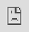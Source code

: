 ```yaml
---
layout: post
date:   2019-03-29
image: "/puerto_rico_now/images/food_soverignty/Sancocho Title Image.png"
title:  "A Recipe for Food Justice"
author: "Crystal Herrera Pereira, Kevin Nick Borja, Shiori Osakata"
---
```

<br>
<image src="/puerto_rico_now/images/food_soverignty/Sancocho White.png">
	<br><br><br>
	<p>
	Food is more than sustenance. The foods we eat and how they are made can speak volumes about the cultures and histories that brought them to life. <br><br>Sancocho, a traditional Puerto Rican stew, is lovingly prepared from commonly found ingredients that, when brought together, magically transform into a satisfying and nourishing meal that can feed a whole community.<br><br>
	Though sofrito serves as the seasoning base for the recipe, ingredients will vary from table to table adapting to what is readily available. But even then, the hearty stew will always have bits of carne (beef), plátano (plantain), yucca (cassava root) y maiz (corn) simmering away  in the caldero (pot). Together, each of these ingredients will fill homes with a delightful, and for many, a nostalgic aroma. </p>
	<image src="/puerto_rico_now/images/food_soverignty/85 percent white.jpg">
	<p>However, our constantly simmering pot of ingredients is no longer locally produced. Colonialism has always centered on the exploitation and destruction of food systems through forced or cheap labor. As the oldest colony in the world, it is intelligible that 85 percent of the island’s food is sourced outside Puerto Rico, including agricultural goods that once grew abundantly on the island. Thus, grocery dollars spent continue to exit the country instead of circulating and strengthening its local economy.  <br><br>While it is highly unlikely that Puerto Rico will ever be able to produce all of its own food, a multiplicity of non-government organizations (NGOs) are working hard to decrease dependence on foreign importation and strengthen agroecological farming practices. Through the humble practice of making sancocho, we trace back the places where ingredients have traveled from and explore the current hegemonic structures that dominate Puerto Rico’s food production. Further, we aim to elevate non-government agencies that are seeking to change it through collective action and radical transparency. </p><br>
	<image src="/puerto_rico_now/images/food_soverignty/Measuring plantains in Trujillo Alto WSJ .jpg"> <i>Plantains being weighed for distribution at Angelito's Place in Trujillo Alto, Wall Street Journal (2014)</i>
		<br><br><br><br>

<span style="font-family:'Open Sans', sans-serif; font-size:14pt;"><i>1. Season pieces of beef. Dredge in flour and sear.
</i></span><br><br>
<img src="/puerto_rico_now/images/food_soverignty/01 Meat.png"><i>Meat Import Map</i><br><br>
<p>Sancocho is commonly made with beef and pork proteins. In 2016, Puerto Rico imported approximately 890 million US dollars worth of cow and pig-based meats from fourteen different countries. While some of the beef is being imported from Central America, a surprising 100 thousand kilograms of it travels from the distant land of Australia.<br><br>Such massive imports of meat came about with the industrialization of the island in the 1950s. Not only did mass importation drastically change how and what Puerto Ricans ate, but it also restricted where food could be purchased. Farmers in rural areas begin migrating to urban areas for new work. Food imports began arriving from the United States to compensate for the reduction in local agricultural labor and production. This lead to the introduction of supermarkets that touted mainland American goods, and ultimately, implemented a longstanding change in Puerto Ricans’ diets. <br><br>Historic accounts of food in Puerto Rico rarely mentioned the consumption of meat. However, the implementation of supermarkets all across the island increased ease of access to meats, processed foods, and indiscriminately decreased the variation in produce. Today, we see that approximately 43 percent of islanders receive food stamps from the government and are required to shop at authorized supermarkets that have limited variety of food and with little or no stock of local produce.</p><br><br><br>

<span style="font-family:'Open Sans', sans-serif; font-size:14pt;"><i>2. Add sofrito, onion, garlic, and sweet peppers. Cook until onion is translucent.</i></span>
<br><br>
<img src="/puerto_rico_now/images/food_soverignty/02 Sofrito.png"><i>Sofrito Import Map</i><br><br>
<p>Sofrito is a Puerto Rican seasoning base made of garlic, cilantro, culantro, onions, and sweet peppers. This can be found in almost every home refrigerator making it a seasoning that exists at the epicenter of Puerto Rican cuisine. Garlic, originally introduced by the Spanish, does not appear to be grown locally. In 2016, 3.5 million kilograms of garlic valued at 7.5 million US dollars was imported to make up for this dearth. Additionally, 16 million US dollars worth of onions and onion products were brought in from places as far as Canada, China, and Denmark.<br><br>The compounding price spent on imported foods continues to be alarming. But, it’s important to note it as a byproduct of colonization capitalistic interest in land production. Decades before the industrialization of the island, the US provided sugar production incentives to industrial farmers who would be growing their crops in Puerto Rico. This lead to the overturn of agriculturally diverse lands into desolate areas meant for the management of a single crop; the monosolatecrop. Agriculture lands were shaped up to meet the demands of the global economy as opposed to the local food system.</p><br><br>

<span style="font-family:'Open Sans', sans-serif; font-size:14pt;"><i>3. Add broth and bring to a boil. Simmer to reduce.</i></span>
<br><br>
<p>Sancocho is both literally and figuratively a melting pot of Spanish, African and Taíno roots. During the Spanish rule of Puerto Rico, Africans were forcibly brought to the island to replace a rapidly decimating Taíno workforce. While enslaved Africans and Taíno worked the plantations at the hand of white masters, calderos of sancocho would simmer for hours over a fire breaking up tough pieces of meat and softening whatever was added to the pot that day. <br><br>Over the years, the stew would become to symbolize unity, strength, and celebration. Under Spain’s 400 hundred years of governance and control, uniquely Puerto Rican culture and identity materialized, so when the US invaded the island in 1898, they encountered a people whose sense of national identity had already been established. For example, in 1859, the first Puerto Rican cookbook had been published, El Cocinero Puertorriqueño, revealing the rich culture and traditions of puertorriquenos through tried-and-true family recipes.<br><br>At this time, though literacy rates were low, political awareness and participation were high. The US invasion coincidentally occurred five months after Spain had created the Autonomic Charter of 1897, the most liberal document ever written for a colony. It had given Puerto Ricans full representation and self-governance power, much more than what is presented today under US colonization. Puerto Ricans gained US citizenship under the Jones Act of 1917. But citizenship rights are limited. Puerto Ricans who live on the island are not allowed to vote for President nor do they have any representation in federal level policies.</p><br><br>

<span style="font-family:'Open Sans', sans-serif; font-size:14pt;"><i>4. Add Plátanos, yucca, carrots, and any other starchy or root vegetables you have on hand.  Simmer until tender and thickened.</i></span>
<br><br>
<img src="/puerto_rico_now/images/food_soverignty/03 Starches.png"><i>Starches Import Map</i><br><br>
<p>A number of starchy fruits and vegetables fill the body of the sancocho and the bellies of millions. In fact, many people choose to forego any animal products and rely on the sweet and tender flavors of plátano, yucca, and carrot to fill them up. Just under 900 thousand kilograms of plantains valued at 1.3 million USD, over 2.2 million kilograms of yucca valued at over 1.5 million US dollars, and  3.6 million kilograms of carrots valued at just under 2.9 million US dollars were brought into Puerto Rico in 2016.   
<br><br>However, crops, such as plantain, yucca, and carrot, were seen as unprofitable and were replaced by large-scale mechanized agriculture, many of which were monoculture plantations that are simply in the business of making profits. Many negative consequences arise with the practice of growing one crop on large plots of land:</p><br>

<ul>
<li>The land is concentrated and kept in the hands of few </li>
<li>Soil health is degraded and nutritionally deficient, decreasing production and increasing dependence on agro-chemicals that aid in growth and ward off diseases. </li>
<li>Diseases that were not common on agriculturally diverse fertile lands were reintroduced. </li>
<li>Agro-chemicals damage the natural ecosystem, polluting water airways, suffocating fish, and in large quantities damaging the health of local residents. </li>
<li>Genetically modified seeds need to be purchased for each growing season unlike natural pollination processes </li>
<li>Conventional farming costs can add up, leaving the small farmer with little to no profit. </li>
</ul>

<br><p>Agro-ecology farming is an alternative model for industrial agriculture that is concerned with all aspects of food production. It is free of agro-chemicals and brings back traditional farming methods that enhance ecosystems. Not only is it concerned with how farming is done but with who farms. Inclusive farming focuses on knowledge and the sharing of that knowledge as well as the health of the societies it depends on. Agro-ecology, therefore, supports the connections between people and the environment making it an essential tool in achieving food sovereignty.</p><br>


<img src="/puerto_rico_now/images/food_soverignty/Yucca being peeled.jpg"><i>Person preparing yucca for cooking, Eater Magazine (2018)</i><br><br><br>

<span style="font-family:'Open Sans', sans-serif; font-size:14pt;"><i>5. Add Corn. Simmer until all the vegetables are soft.</i></span>
<br><br>
<img src="/puerto_rico_now/images/food_soverignty/04 Corn.png"><i>Corn Import Map</i><br><br>
<p>After beef, corn is the second-largest food import of the ingredients of sancocho. Over 154 million kilograms of corn valued at 116 million USD are brought in a variety of forms including whole cobs, frozen kernels, canned nibs, oils, and flours. Puerto Rico has the ideal climate for growing corn, giving it three seasons in one year for harvest. <br><br>Knowing this condition of corn on Puerto Rico, Monsanto, a multi-national bio-technological seed corporation, scored big. The GMO seed producer and player in agro-technological experimentation receives extensive governmental benefits for their branch in Puerto Rico. along Multi-national seed corporations like Monsanto control just under 6,500 acres of the most fertile and arable lands in between Guayama and Juana Díaz. 44 percent of those lands are leased to these companies through the government and are used mainly for testing, not for the growing of food. Between 2006 and 2015, the transgenic seed and agro-chemical industry received more than 526 million dollars in subsidies and tax exemptions. The Puerto Rican government also refunds two dollars and 72 cents per hour of work paid by companies of unskilled laborers. Seed companies also get discounted rates on water sources from the Puerto Rico Electric Power Authority (PREPA), and will ultimately pay two dollars per acre-foot while other customers will pay from 163 and 325 dollars. All these benefits create a paradise for outside corporations to amass large amounts of wealth and damage local ecosystems. Their ability to extract wealth for Puerto Rico is made possible with through these nefarious government alliances, thus true agricultural revival and independence will not be achieved through regulatory efforts as evidenced by the quote below.</p><br><br>
<img src="/puerto_rico_now/images/food_soverignty/government white.jpg"><br><br>


<span style="font-family:'Open Sans', sans-serif; font-size:14pt;"><i>6. Garnish with cilantro. Eat with your community.
</i></span>
<br><br>
<p>Fresh cilantro is added to brighten the stew before serving. In 2016, 35 thousand kilograms of coriander seeds used to grow cilantro were imported at a total cost of 70 thousand dollars.<br><br>Cilantro is but a pittance of what gets brought into Puerto Rico. In 2016 alone, over one billion US dollars were spent on the select ingredients highlighted in this research. We believe these dollars could have made a positive contribution to the local economy had they been spent in ways that supported the local food system. Thus we have identified Puerto Ricans that are seeking to change the power dynamic by empowering those in their communities and placing them at the center of the food system. They continue to gather and collaborate with other grass root industries, creating the forces needed for radical transformation and decolonization.<br><br>TThe seeds of change are being cultivated by Puerto Ricans NGOs, food projects, and businesses that are focused on reversing the damage done to their local food system. Agro-ecological principles are at the core of grassroots agricultural organizations such as Cooperativa Organica Madre Tierra, La Organización Boricuá de Agricultura, Siembra Boricua, Taina Soy Apiario, and El Departamento de La Comida, all of whom are working to remove colonial structures of food production and give agency to local Puerto Rican farmers and residents in their food-purchasing decisions. Together, these NGOs have established seed banks, increased distribution of local produce, helped create new eco-farming systems for farmers, designed school gardens, involved students for learning opportunities, saved beehives, sourced non-governmental funding, supported entrepreneurs and so, so much more.<br><br>These organizations are primarily led by women and queer people, who are organizing to dismantle the political and historical processes that have made Puerto Rico so dependent on food importation. <br><br>At many of their meetings, you may find them nourishing one another with bowls of sancocho, practicing their culinary traditions and creating new recipes for food justice.</p><br><br>

<span style="font-family:'Open Sans', sans-serif; font-size:16pt;"><b>So, How many Countries does it take to make Sancocho?</b></span><br><br><br>
<img src="/puerto_rico_now/images/food_soverignty/Imports-GIF.gif"><i>Sancocho Ingredients Import Map</i><br><br><br>
<p>Data revealed that in 2016, 23 countries were sourced for ingredients commonly used in the making of sancocho. Though we were able to find this collection of data, an extensive report outlining what the 85 percent of food imports includes or excludes is not readily available.<br><br>While the countries that were exporting were found, it was impossible to calculate the number of miles traveled per food because the farms where produce was grown and the ports through which the food travelled were aggregated. We know that under the Jones Act of 1917, all imports are required to stop at a US port and goods are transferred to US cargo ships before arriving in Puerto Rico. </p><br><br>

<span style="font-family:'Open Sans', sans-serif; font-size:16pt;"><b>Can Food Sovereignty be achieved without Political Sovereignty?
</b></span><br><br>
<img src="/puerto_rico_now/images/food_soverignty/sovereignty teal.jpg"><br><br>
<p>It is clear amongst Puerto Ricans that the current political status is both antiquated and deificient at handling the agricultural industry of the island. The existing governmental structures favor top-down approaches to agricultural production, placing dollars in pockets of large corporations. Though it is unclear what alternative political governance may look like, we know that non-governmental organizations are essential to the dismantling of colonial structures as their bottom-up approach genuinely works towards food sovereignty. Though, they have made  significant strides in fixing the ills of the past, many of these organizations need funding to continue their work thus complete food sovereignty will continue to be challenged by the complicated political status of Puerto Rico.</p><br><br>

<span style="font-family:'Open Sans', sans-serif; font-size:16pt;"><b>Detecting the Pulse of Local Agriculture from a Distance</b></span><br><br>
<p>The map below shows locations and profiles of farms, farmers markets, and businesses dedicated to strengthening the local food system and economy. While it is incomplete, it is a visual reminder of the sproutings of food justice across the island. We hope that this map will serve as a tool for advocates to network and strengthen their communities. We also hope that the map will serve as a visual for Puerto Rican consumers who live on and off the island. 1. That they support and see the benefit in supporting local efforts daily. 2. Provide alternative tourism attractions. <br><br> Limitations in our map are due to restrictions in locating spatial data that could be analyzed in GIS, geographic information system. This includes identifying agricultural land use, ownership of lands, and a collection of existing farms and their practices. Collaboration with Professors Alexa Dietrich of Wagner College and Adriana Garriga-Lopez of Kalamazoo College have helped us lay the groundwork on farming communities in Puerto Rico. Through intense research and informal interviews with Puerto Ricans, including one of the founders of the Departamento de la Comida, Tara Rodríguez Besosa we gained a better understanding of the agricultural landscape and challenges faced.  <br><br>Other locations which fit this project’s narrative were identified through manually scraping Facebook pages and reviewing posted content. If a project or business had an online presence, recent activity, was focused on economic or agro-ecological principles, and made location public, then they were added to the map. Yielding 33 farm locations, 10 farmers markets, and six miscellaneous businesses.
<br><br> We are led to believe that there are over 200 farms and organizations that meet these criteria and could potentially be mapped. However, it has been brought to our attention that many of them are purposely not made public and prefer to be private. A mistrust of project intentions is evident and understandable considering the unjust history and current political structures. A further detailed map will require on the groundwork by a local and trusted resident.</p><br><br>

<div class="iframe-full"><iframe src="https://shioriosa.github.io/farmmap_4/" style="position:absolute;top:0;left:0;width:100%;height:100%;" frameborder="0"></iframe></div>
<br><br><br><br><br><br><br><br><br>

<p>Like this project, sancocho is meant to be shared with others. Sancocho is the culmination of the ingenuity of slaves and native peoples, the celebrations of cultural milestones and achievements, and a icon for the resilient nature of Puerto Rico. It is etched on the hearts and in the bellies of those who cherish their Puerto Rican identities and cultures and work to preserve it.</p><br><br>

<span style="font-family:'Open Sans', sans-serif; font-size:16pt;"><b>Ways to Support…</b></span><br><br>
<br>
1. Visit a local Farm on your next trip<br>
2. Look for these organizations on the Map and follow them on Facebook<br>
3. Vote on behalf of the Puerto Ricans on the island
<br><br>
<img src="/puerto_rico_now/images/food_soverignty/response_puertorico.jpg"><i>Illustration of local agriculture and community support, K. Lynch (2018) </i>




